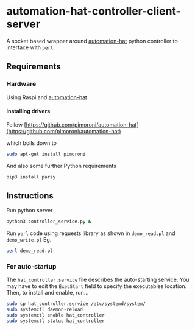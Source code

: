 # automation-hat-controller-client-server

A socket based wrapper around [automation-hat](https://shop.pimoroni.com/products/automation-hat) python controller to interface with `perl`.

## Requirements
### Hardware
Using Raspi and [automation-hat](https://shop.pimoroni.com/products/automation-hat)

#### Installing drivers
Follow [https://github.com/pimoroni/automation-hat](https://github.com/pimoroni/automation-hat)

which boils down to 
```bash
sudo apt-get install pimoroni
```

And also some further Python requirements
```bash
pip3 install parsy
```

## Instructions
Run python server 
```bash
python3 controller_service.py &
```

Run `perl` code using requests library as shown in `demo_read.pl` and `demo_write.pl`
Eg.
```bash
perl demo_read.pl
```

### For auto-startup

The `hat_controller.service` file describes the auto-starting service. You may have to edit the `ExecStart` field to specify the executables location.
Then, to install and enable, run...
```bash
sudo cp hat_controller.service /etc/systemd/system/
sudo systemctl daemon-reload
sudo systemctl enable hat_controller
sudo systemctl status hat_controller
```
